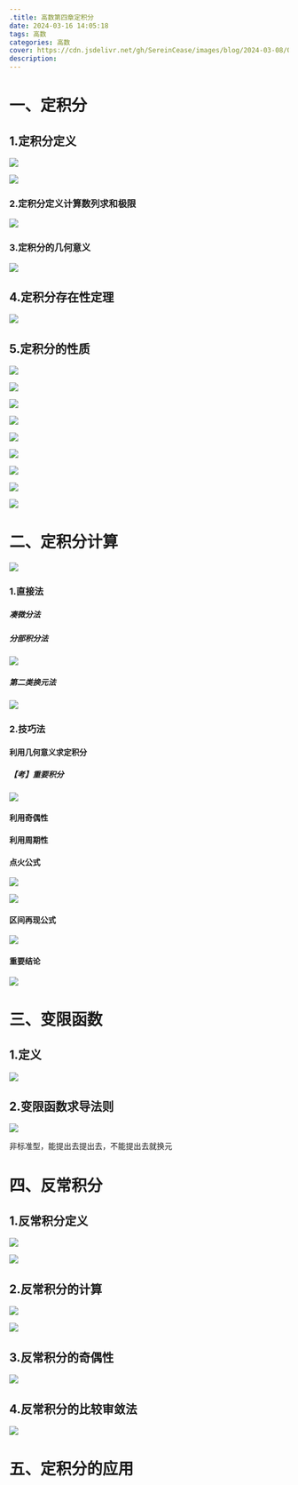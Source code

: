 ```yaml
---
.title: 高数第四章定积分
date: 2024-03-16 14:05:18
tags: 高数
categories: 高数
cover: https://cdn.jsdelivr.net/gh/SereinCease/images/blog/2024-03-08/QQ%E5%9B%BE%E7%89%8720240308211706-fb2833.jpg
description:
---
```


# 一、定积分

## 1.定积分定义

![](https://cdn.jsdelivr.net/gh/SereinCease/images/blog/2024-03-16/20240316143118-9bcc65.png)

![](https://cdn.jsdelivr.net/gh/SereinCease/images/blog/2024-03-17/20240317102212-bc8ef8.png)

### 2.定积分定义计算数列求和极限

![](https://cdn.jsdelivr.net/gh/SereinCease/images/blog/2024-03-17/20240317105416-dc366a.png)

### 3.定积分的几何意义

![](https://cdn.jsdelivr.net/gh/SereinCease/images/blog/2024-03-16/20240316143325-ca872f.png)

## 4.定积分存在性定理

![](https://cdn.jsdelivr.net/gh/SereinCease/images/blog/2024-03-17/20240317103427-8c4128.png)

## 5.定积分的性质

![](https://cdn.jsdelivr.net/gh/SereinCease/images/blog/2024-03-17/20240317103844-5a86b3.png)

![](https://cdn.jsdelivr.net/gh/SereinCease/images/blog/2024-03-21/20240321130701-9c5aee.png)

![](https://cdn.jsdelivr.net/gh/SereinCease/images/blog/2024-03-21/20240321130748-090054.png)

![](https://cdn.jsdelivr.net/gh/SereinCease/images/blog/2024-03-21/20240321133140-127072.png)

![](https://cdn.jsdelivr.net/gh/SereinCease/images/blog/2024-03-21/20240321173839-18b029.png)

![](https://cdn.jsdelivr.net/gh/SereinCease/images/blog/2024-03-22/20240322095633-c147da.png)

![](https://cdn.jsdelivr.net/gh/SereinCease/images/blog/2024-03-22/32c8df6ebf7318ae72032da9c3d2520-37c14f.jpg)

![](https://cdn.jsdelivr.net/gh/SereinCease/images/blog/2024-03-22/4f2ab58e1982873c206f16c16b0a09b-a211d2.jpg)

![](https://cdn.jsdelivr.net/gh/SereinCease/images/blog/2024-03-22/78e6762dc276bbf6dd1307498d35ad0-1b0098.jpg)

# 二、定积分计算

![](https://cdn.jsdelivr.net/gh/SereinCease/images/blog/2024-03-26/20240326142628-9752e8.png)

### 1.直接法

##### 凑微分法

##### 分部积分法

![](https://cdn.jsdelivr.net/gh/SereinCease/images/blog/2024-03-26/20240326144054-c6eba5.png)

##### 第二类换元法

![](https://cdn.jsdelivr.net/gh/SereinCease/images/blog/2024-03-26/20240326143151-3c9b46.png)

### 2.技巧法

#### 利用几何意义求定积分

##### **【考】重要积分**

![](https://cdn.jsdelivr.net/gh/SereinCease/images/blog/2024-03-17/20240317102834-9a6b0f.png)

#### 利用奇偶性

#### 利用周期性

#### 点火公式

![](https://cdn.jsdelivr.net/gh/SereinCease/images/blog/2024-03-26/20240326144723-c57aac.png)

![](https://cdn.jsdelivr.net/gh/SereinCease/images/blog/2024-03-26/20240326144750-f6095b.png)

#### 区间再现公式

![](https://cdn.jsdelivr.net/gh/SereinCease/images/blog/2024-03-26/20240326144141-c5e606.png)

#### 重要结论

![](https://cdn.jsdelivr.net/gh/SereinCease/images/blog/2024-03-26/20240326144007-3fd350.png)

# 三、变限函数

## 1.定义

![](https://cdn.jsdelivr.net/gh/SereinCease/images/blog/2024-03-26/20240326175807-198215.png)

## 2.变限函数求导法则

![](https://cdn.jsdelivr.net/gh/SereinCease/images/blog/2024-03-26/20240326175748-348a72.png)

非标准型，能提出去提出去，不能提出去就换元

# 四、反常积分

## 1.反常积分定义

![](https://cdn.jsdelivr.net/gh/SereinCease/images/blog/2024-03-31/20240331111307-fadbda.png)

![](https://cdn.jsdelivr.net/gh/SereinCease/images/blog/2024-03-31/20240331111341-3d7dad.png)

## 2.反常积分的计算

![](https://cdn.jsdelivr.net/gh/SereinCease/images/blog/2024-03-31/20240331111520-3760d3.png)

![](https://cdn.jsdelivr.net/gh/SereinCease/images/blog/2024-03-31/20240331111424-7a3523.png)

## 3.反常积分的奇偶性

![](https://cdn.jsdelivr.net/gh/SereinCease/images/blog/2024-03-31/20240331111500-a24e40.png)

## 4.反常积分的比较审敛法

![](https://cdn.jsdelivr.net/gh/SereinCease/images/blog/2024-03-31/20240331111622-14d36c.png)

# 五、定积分的应用

![]()

![]()

![]()

![]()

![]()
